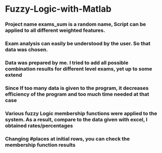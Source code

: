 # Fuzzy-Logic-with-Matlab
### Project name exams_sum is a random name, Script can be applied to all different weighted features.
### Exam analysis can easily be understood by the user. So that data was chosen.
### Data was prepared by me. I tried to add all possible combination results for different level exams, yet up to some extend
### Since If too many data is given to the program, it decreases efficiency of the program and too much time needed at that case 
### Various fuzzy Logic membership functions were applied to the system. As a result, compare to the data given with excel, I obtained rates/percentages
### Changing #places at initial rows, you can check the membership function results
